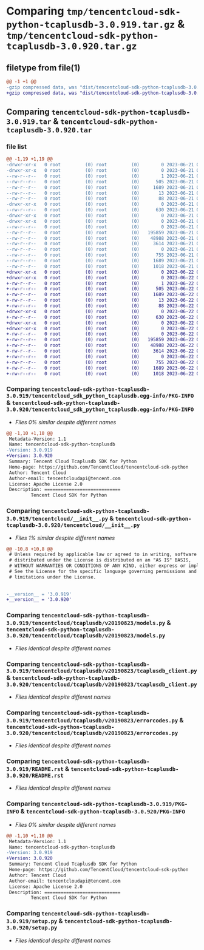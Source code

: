 # Comparing `tmp/tencentcloud-sdk-python-tcaplusdb-3.0.919.tar.gz` & `tmp/tencentcloud-sdk-python-tcaplusdb-3.0.920.tar.gz`

## filetype from file(1)

```diff
@@ -1 +1 @@
-gzip compressed data, was "dist/tencentcloud-sdk-python-tcaplusdb-3.0.919.tar", last modified: Wed Jun 21 00:36:44 2023, max compression
+gzip compressed data, was "dist/tencentcloud-sdk-python-tcaplusdb-3.0.920.tar", last modified: Thu Jun 22 00:35:34 2023, max compression
```

## Comparing `tencentcloud-sdk-python-tcaplusdb-3.0.919.tar` & `tencentcloud-sdk-python-tcaplusdb-3.0.920.tar`

### file list

```diff
@@ -1,19 +1,19 @@
-drwxr-xr-x   0 root         (0) root         (0)        0 2023-06-21 00:36:44.000000 tencentcloud-sdk-python-tcaplusdb-3.0.919/
-drwxr-xr-x   0 root         (0) root         (0)        0 2023-06-21 00:36:44.000000 tencentcloud-sdk-python-tcaplusdb-3.0.919/tencentcloud_sdk_python_tcaplusdb.egg-info/
--rw-r--r--   0 root         (0) root         (0)        1 2023-06-21 00:36:44.000000 tencentcloud-sdk-python-tcaplusdb-3.0.919/tencentcloud_sdk_python_tcaplusdb.egg-info/dependency_links.txt
--rw-r--r--   0 root         (0) root         (0)      505 2023-06-21 00:36:44.000000 tencentcloud-sdk-python-tcaplusdb-3.0.919/tencentcloud_sdk_python_tcaplusdb.egg-info/SOURCES.txt
--rw-r--r--   0 root         (0) root         (0)     1689 2023-06-21 00:36:44.000000 tencentcloud-sdk-python-tcaplusdb-3.0.919/tencentcloud_sdk_python_tcaplusdb.egg-info/PKG-INFO
--rw-r--r--   0 root         (0) root         (0)       13 2023-06-21 00:36:44.000000 tencentcloud-sdk-python-tcaplusdb-3.0.919/tencentcloud_sdk_python_tcaplusdb.egg-info/top_level.txt
--rw-r--r--   0 root         (0) root         (0)       88 2023-06-21 00:36:44.000000 tencentcloud-sdk-python-tcaplusdb-3.0.919/setup.cfg
-drwxr-xr-x   0 root         (0) root         (0)        0 2023-06-21 00:36:44.000000 tencentcloud-sdk-python-tcaplusdb-3.0.919/tencentcloud/
--rw-r--r--   0 root         (0) root         (0)      630 2023-06-21 00:36:44.000000 tencentcloud-sdk-python-tcaplusdb-3.0.919/tencentcloud/__init__.py
-drwxr-xr-x   0 root         (0) root         (0)        0 2023-06-21 00:36:44.000000 tencentcloud-sdk-python-tcaplusdb-3.0.919/tencentcloud/tcaplusdb/
-drwxr-xr-x   0 root         (0) root         (0)        0 2023-06-21 00:36:44.000000 tencentcloud-sdk-python-tcaplusdb-3.0.919/tencentcloud/tcaplusdb/v20190823/
--rw-r--r--   0 root         (0) root         (0)        0 2023-06-21 00:36:44.000000 tencentcloud-sdk-python-tcaplusdb-3.0.919/tencentcloud/tcaplusdb/v20190823/__init__.py
--rw-r--r--   0 root         (0) root         (0)   195859 2023-06-21 00:36:44.000000 tencentcloud-sdk-python-tcaplusdb-3.0.919/tencentcloud/tcaplusdb/v20190823/models.py
--rw-r--r--   0 root         (0) root         (0)    48988 2023-06-21 00:36:44.000000 tencentcloud-sdk-python-tcaplusdb-3.0.919/tencentcloud/tcaplusdb/v20190823/tcaplusdb_client.py
--rw-r--r--   0 root         (0) root         (0)     3614 2023-06-21 00:36:44.000000 tencentcloud-sdk-python-tcaplusdb-3.0.919/tencentcloud/tcaplusdb/v20190823/errorcodes.py
--rw-r--r--   0 root         (0) root         (0)        0 2023-06-21 00:36:44.000000 tencentcloud-sdk-python-tcaplusdb-3.0.919/tencentcloud/tcaplusdb/__init__.py
--rw-r--r--   0 root         (0) root         (0)      755 2023-06-21 00:36:44.000000 tencentcloud-sdk-python-tcaplusdb-3.0.919/README.rst
--rw-r--r--   0 root         (0) root         (0)     1689 2023-06-21 00:36:44.000000 tencentcloud-sdk-python-tcaplusdb-3.0.919/PKG-INFO
--rw-r--r--   0 root         (0) root         (0)     1018 2023-06-21 00:36:44.000000 tencentcloud-sdk-python-tcaplusdb-3.0.919/setup.py
+drwxr-xr-x   0 root         (0) root         (0)        0 2023-06-22 00:35:34.000000 tencentcloud-sdk-python-tcaplusdb-3.0.920/
+drwxr-xr-x   0 root         (0) root         (0)        0 2023-06-22 00:35:34.000000 tencentcloud-sdk-python-tcaplusdb-3.0.920/tencentcloud_sdk_python_tcaplusdb.egg-info/
+-rw-r--r--   0 root         (0) root         (0)        1 2023-06-22 00:35:34.000000 tencentcloud-sdk-python-tcaplusdb-3.0.920/tencentcloud_sdk_python_tcaplusdb.egg-info/dependency_links.txt
+-rw-r--r--   0 root         (0) root         (0)      505 2023-06-22 00:35:34.000000 tencentcloud-sdk-python-tcaplusdb-3.0.920/tencentcloud_sdk_python_tcaplusdb.egg-info/SOURCES.txt
+-rw-r--r--   0 root         (0) root         (0)     1689 2023-06-22 00:35:34.000000 tencentcloud-sdk-python-tcaplusdb-3.0.920/tencentcloud_sdk_python_tcaplusdb.egg-info/PKG-INFO
+-rw-r--r--   0 root         (0) root         (0)       13 2023-06-22 00:35:34.000000 tencentcloud-sdk-python-tcaplusdb-3.0.920/tencentcloud_sdk_python_tcaplusdb.egg-info/top_level.txt
+-rw-r--r--   0 root         (0) root         (0)       88 2023-06-22 00:35:34.000000 tencentcloud-sdk-python-tcaplusdb-3.0.920/setup.cfg
+drwxr-xr-x   0 root         (0) root         (0)        0 2023-06-22 00:35:34.000000 tencentcloud-sdk-python-tcaplusdb-3.0.920/tencentcloud/
+-rw-r--r--   0 root         (0) root         (0)      630 2023-06-22 00:35:34.000000 tencentcloud-sdk-python-tcaplusdb-3.0.920/tencentcloud/__init__.py
+drwxr-xr-x   0 root         (0) root         (0)        0 2023-06-22 00:35:34.000000 tencentcloud-sdk-python-tcaplusdb-3.0.920/tencentcloud/tcaplusdb/
+drwxr-xr-x   0 root         (0) root         (0)        0 2023-06-22 00:35:34.000000 tencentcloud-sdk-python-tcaplusdb-3.0.920/tencentcloud/tcaplusdb/v20190823/
+-rw-r--r--   0 root         (0) root         (0)        0 2023-06-22 00:35:34.000000 tencentcloud-sdk-python-tcaplusdb-3.0.920/tencentcloud/tcaplusdb/v20190823/__init__.py
+-rw-r--r--   0 root         (0) root         (0)   195859 2023-06-22 00:35:34.000000 tencentcloud-sdk-python-tcaplusdb-3.0.920/tencentcloud/tcaplusdb/v20190823/models.py
+-rw-r--r--   0 root         (0) root         (0)    48988 2023-06-22 00:35:34.000000 tencentcloud-sdk-python-tcaplusdb-3.0.920/tencentcloud/tcaplusdb/v20190823/tcaplusdb_client.py
+-rw-r--r--   0 root         (0) root         (0)     3614 2023-06-22 00:35:34.000000 tencentcloud-sdk-python-tcaplusdb-3.0.920/tencentcloud/tcaplusdb/v20190823/errorcodes.py
+-rw-r--r--   0 root         (0) root         (0)        0 2023-06-22 00:35:34.000000 tencentcloud-sdk-python-tcaplusdb-3.0.920/tencentcloud/tcaplusdb/__init__.py
+-rw-r--r--   0 root         (0) root         (0)      755 2023-06-22 00:35:34.000000 tencentcloud-sdk-python-tcaplusdb-3.0.920/README.rst
+-rw-r--r--   0 root         (0) root         (0)     1689 2023-06-22 00:35:34.000000 tencentcloud-sdk-python-tcaplusdb-3.0.920/PKG-INFO
+-rw-r--r--   0 root         (0) root         (0)     1018 2023-06-22 00:35:34.000000 tencentcloud-sdk-python-tcaplusdb-3.0.920/setup.py
```

### Comparing `tencentcloud-sdk-python-tcaplusdb-3.0.919/tencentcloud_sdk_python_tcaplusdb.egg-info/PKG-INFO` & `tencentcloud-sdk-python-tcaplusdb-3.0.920/tencentcloud_sdk_python_tcaplusdb.egg-info/PKG-INFO`

 * *Files 0% similar despite different names*

```diff
@@ -1,10 +1,10 @@
 Metadata-Version: 1.1
 Name: tencentcloud-sdk-python-tcaplusdb
-Version: 3.0.919
+Version: 3.0.920
 Summary: Tencent Cloud Tcaplusdb SDK for Python
 Home-page: https://github.com/TencentCloud/tencentcloud-sdk-python
 Author: Tencent Cloud
 Author-email: tencentcloudapi@tencent.com
 License: Apache License 2.0
 Description: ============================
         Tencent Cloud SDK for Python
```

### Comparing `tencentcloud-sdk-python-tcaplusdb-3.0.919/tencentcloud/__init__.py` & `tencentcloud-sdk-python-tcaplusdb-3.0.920/tencentcloud/__init__.py`

 * *Files 1% similar despite different names*

```diff
@@ -10,8 +10,8 @@
 # Unless required by applicable law or agreed to in writing, software
 # distributed under the License is distributed on an "AS IS" BASIS,
 # WITHOUT WARRANTIES OR CONDITIONS OF ANY KIND, either express or implied.
 # See the License for the specific language governing permissions and
 # limitations under the License.
 
 
-__version__ = '3.0.919'
+__version__ = '3.0.920'
```

### Comparing `tencentcloud-sdk-python-tcaplusdb-3.0.919/tencentcloud/tcaplusdb/v20190823/models.py` & `tencentcloud-sdk-python-tcaplusdb-3.0.920/tencentcloud/tcaplusdb/v20190823/models.py`

 * *Files identical despite different names*

### Comparing `tencentcloud-sdk-python-tcaplusdb-3.0.919/tencentcloud/tcaplusdb/v20190823/tcaplusdb_client.py` & `tencentcloud-sdk-python-tcaplusdb-3.0.920/tencentcloud/tcaplusdb/v20190823/tcaplusdb_client.py`

 * *Files identical despite different names*

### Comparing `tencentcloud-sdk-python-tcaplusdb-3.0.919/tencentcloud/tcaplusdb/v20190823/errorcodes.py` & `tencentcloud-sdk-python-tcaplusdb-3.0.920/tencentcloud/tcaplusdb/v20190823/errorcodes.py`

 * *Files identical despite different names*

### Comparing `tencentcloud-sdk-python-tcaplusdb-3.0.919/README.rst` & `tencentcloud-sdk-python-tcaplusdb-3.0.920/README.rst`

 * *Files identical despite different names*

### Comparing `tencentcloud-sdk-python-tcaplusdb-3.0.919/PKG-INFO` & `tencentcloud-sdk-python-tcaplusdb-3.0.920/PKG-INFO`

 * *Files 0% similar despite different names*

```diff
@@ -1,10 +1,10 @@
 Metadata-Version: 1.1
 Name: tencentcloud-sdk-python-tcaplusdb
-Version: 3.0.919
+Version: 3.0.920
 Summary: Tencent Cloud Tcaplusdb SDK for Python
 Home-page: https://github.com/TencentCloud/tencentcloud-sdk-python
 Author: Tencent Cloud
 Author-email: tencentcloudapi@tencent.com
 License: Apache License 2.0
 Description: ============================
         Tencent Cloud SDK for Python
```

### Comparing `tencentcloud-sdk-python-tcaplusdb-3.0.919/setup.py` & `tencentcloud-sdk-python-tcaplusdb-3.0.920/setup.py`

 * *Files identical despite different names*

